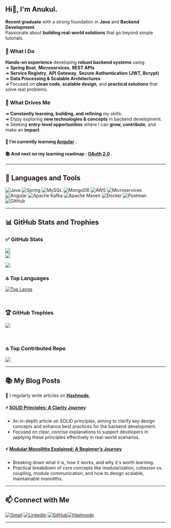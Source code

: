 ## Hi👋, I'm Anukul.
**Recent graduate** with a strong foundation in **Java** and **Backend Development**. <br>
Passionate about **building real-world solutions** that go beyond simple tutorials.

### 🚀 What I Do
**Hands-on experience** developing **robust backend systems** using: <br>
➜    **Spring Boot**, **Microservices**, **REST APIs**<br>
➜    **Service Registry**, **API Gateway**, **Secure Authentication (JWT, Bcrypt)** <br>
➜    **Data Processing & Scalable Architectures** <br>
➜    Focused on **clean code**, **scalable design**, and **practical solutions** that solve real problems.


### 🎯 What Drives Me

➜ **Constantly learning, building, and refining** my skills. <br>
➜ Enjoy exploring **new technologies & concepts** in backend development. <br>
➜ Seeking **entry-level opportunities** where I can **grow, contribute**, and make an **impact**.
<br>


#### 🌱 I’m currently learning [Angular](https://angular.dev/overview) .
#### 📚 And next on my learning roadmap : [OAuth 2.0](https://oauth.net/2/) .

---


## 🧰 Languages and Tools
![Java](https://img.shields.io/badge/java-%23ED8B00.svg?style=for-the-badge&logo=openjdk&logoColor=white)
![Spring](https://img.shields.io/badge/spring-%236DB33F.svg?style=for-the-badge&logo=spring&logoColor=white)
![MySQL](https://img.shields.io/badge/mysql-4479A1.svg?style=for-the-badge&logo=mysql&logoColor=white)
![MongoDB](https://img.shields.io/badge/MongoDB-%234ea94b.svg?style=for-the-badge&logo=mongodb&logoColor=white)
![AWS](https://img.shields.io/badge/AWS-%23FF9900.svg?style=for-the-badge&logo=amazon-aws&logoColor=white)
![Microservices](https://img.shields.io/badge/Microservices-0078D4?style=for-the-badge)
<br>
![Angular](https://img.shields.io/badge/angular-%23DD0031.svg?style=for-the-badge&logo=angular&logoColor=white)
![Apache Kafka](https://img.shields.io/badge/Apache%20Kafka-000?style=for-the-badge&logo=apachekafka)
![Apache Maven](https://img.shields.io/badge/Apache%20Maven-C71A36?style=for-the-badge&logo=Apache%20Maven&logoColor=white)
![Docker](https://img.shields.io/badge/docker-%230db7ed.svg?style=for-the-badge&logo=docker&logoColor=white)
![Postman](https://img.shields.io/badge/Postman-FF6C37?style=for-the-badge&logo=postman&logoColor=white)
![GitHub](https://img.shields.io/badge/github-%23121011.svg?style=for-the-badge&logo=github&logoColor=white)


---

## 📊 GitHub Stats and Trophies

### ✅ GitHub Stats
<!-- [![Anurag's GitHub stats](https://github-readme-stats-git-masterrstaa-rickstaa.vercel.app/api?username=dumbestprogrammer)](https://github.com/anuraghazra/github-readme-stats)  -->

![](https://github-readme-stats.vercel.app/api?username=dumbestprogrammer&theme=default_border=false&include_all_commits=true&count_private=false)<br/>
![](https://nirzak-streak-stats.vercel.app/?user=dumbestprogrammer&theme=default_border=false)<br/>

![](https://github-readme-stats.vercel.app/api/top-langs/?username=dumbestprogrammer&theme=default_border=false&include_all_commits=true&count_private=false&layout=compact)

### 🔝 Top Languages

[![Top Langs](https://github-readme-stats-git-masterrstaa-rickstaa.vercel.app/api/top-langs/?username=dumbestprogrammer)](https://github.com/anuraghazra/github-readme-stats)

<br>



### 🏆 GitHub Trophies


![](https://github-profile-trophy.vercel.app/?username=dumbestprogrammer&theme=default_repocard&no-frame=true&no-bg=false&margin-w=4)

<br>

### 🔝 Top Contributed Repo
![](https://github-contributor-stats.vercel.app/api?username=dumbestprogrammer&limit=5&theme=default_repocard&combine_all_yearly_contributions=true)

---

## 📚 My Blog Posts 
📝 I regularly write articles on [**Hashnode**.](https://hashnode.com/@dumbestprogrammer)
<br>

#### ⚡ [SOLID Principles: A Clarity Journey](https://dumbestprogrammer.hashnode.dev/solid-principles-a-clarity-journey)
- An in-depth article on SOLID principles, aiming to clarify key design concepts and enhance best practices for the backend development. 
- Focused on clear, concise explanations to support developers in applying these principles effectively in real-world scenarios.

#### ⚡ [Modular Monoliths Explained: A Beginner’s Journey](https://dumbestprogrammer.hashnode.dev/modular-monoliths-explained-a-beginners-journey)
- Breaking down what it is, how it works, and why it's worth learning.
- Practical breakdown of core concepts like modularization, cohesion vs. coupling, module communication, and how to design scalable, maintainable monoliths.

---

## 📫 Connect with Me

[![Gmail](https://img.shields.io/badge/Gmail-D14836?style=for-the-badge&logo=gmail&logoColor=white)](mailto:anukulmaurya18@gmail.com)  [![LinkedIn](https://img.shields.io/badge/linkedin-%230077B5.svg?style=for-the-badge&logo=linkedin&logoColor=white)](https://www.linkedin.com/in/anukul-kumar-237aaa254/)  [![GitHub](https://img.shields.io/badge/github-%23121011.svg?style=for-the-badge&logo=github&logoColor=white)](https://github.com/dumbestprogrammer)[![Hashnode](https://img.shields.io/badge/Hashnode-2962FF?style=for-the-badge&logo=hashnode&logoColor=white)](https://dumbestprogrammer.hashnode.dev/)

---



